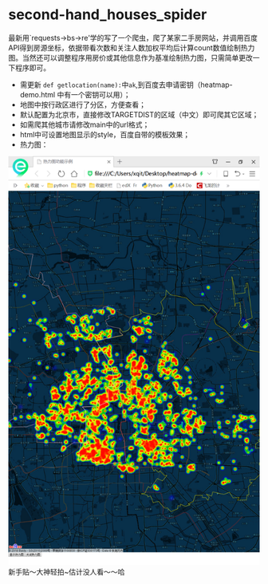 # second-hand_houses_spider
最新用`requests->bs->re'学的写了一个爬虫，爬了某家二手房网站，并调用百度API得到房源坐标，依据带看次数和关注人数加权平均后计算count数值绘制热力图。当然还可以调整程序用房价或其他信息作为基准绘制热力图，只需简单更改一下程序即可。

* 需更新 `def getlocation(name):`中`ak`,到百度去申请密钥（heatmap-demo.html 中有一个密钥可以用）；
* 地图中按行政区进行了分区，方便查看；
* 默认配置为北京市，直接修改TARGETDIST的区域（中文）即可爬其它区域；
* 如需爬其他城市请修改main中的url格式；
* html中可设置地图显示的style，百度自带的模板效果；
* 热力图：

![1.png](./1.png)
新手贴～大神轻拍~估计没人看～～哈

